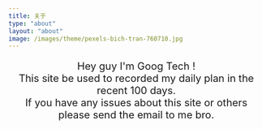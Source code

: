 ```yaml
---
title: 关于
type: "about"
layout: "about"
image: /images/theme/pexels-bich-tran-760710.jpg
---
```


<p style="text-align:center;font-size: 20px;">
    Hey guy I'm Goog Tech ! </br>
    This site be used to recorded my daily plan in the recent 100 days. </br>
    If you have any issues about this site or others please send the email to me bro.
</p>

